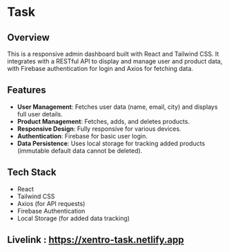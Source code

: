 # Task 

## Overview

This is a responsive admin dashboard built with React and Tailwind CSS. It integrates with a RESTful API to display and manage user and product data, with Firebase authentication for login and Axios for fetching data.

## Features

- **User Management**: Fetches user data (name, email, city) and displays full user details.
- **Product Management**: Fetches, adds, and deletes products.
- **Responsive Design**: Fully responsive for various devices.
- **Authentication**: Firebase for basic user login.
- **Data Persistence**: Uses local storage for tracking added products (immutable default data cannot be deleted).

## Tech Stack

- React
- Tailwind CSS
- Axios (for API requests)
- Firebase Authentication
- Local Storage (for added data tracking)

## Livelink : https://xentro-task.netlify.app

